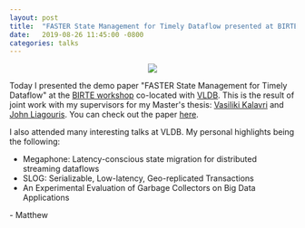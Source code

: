 ```yaml
---
layout: post
title:  "FASTER State Management for Timely Dataflow presented at BIRTE 2019"
date:   2019-08-26 11:45:00 -0800
categories: talks
---
```


<div style="text-align:center;width:80%;margin: 10px auto;"><img src="http://matthewbrook.es/assets/img/birte.jpg" /></div>

Today I presented the demo paper "FASTER State Management for Timely Dataflow" at the [BIRTE workshop](https://birte-conf.github.io/birte2019/index.html) co-located with [VLDB](http://www.vldb.org/2019/). This is the result of joint work with my supervisors for my Master's thesis: [Vasiliki Kalavri](http://people.inf.ethz.ch/kalavriv/) and [John Liagouris](http://people.inf.ethz.ch/ioannisl/). You can check out the paper [here](http://matthewbrook.es/assets/BIRTE_2019_FASTER_State_Management_for_Timely_Dataflow.pdf).

I also attended many interesting talks at VLDB. My personal highlights being the following:
* Megaphone: Latency-conscious state migration for distributed streaming dataflows
* SLOG: Serializable, Low-latency, Geo-replicated Transactions
* An Experimental Evaluation of Garbage Collectors on Big Data Applications

\- Matthew